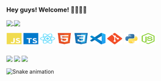 ### Hey guys! Welcome! 👩🏻🖐🏻
<a href="https://github.com/francienevaz/github-readme-stats">
  <img align="center" src="https://github-readme-stats.vercel.app/api?username=francienevaz&show_icons=true&theme=dracula&include_all_commits=true&count_private=true" />
</a>
<a href="https://github.com/francienevaz/convoychat">
  <img align="center" src="https://github-readme-stats.vercel.app/api/top-langs/?username=francienevaz&layout=compact&langs_count=7&theme=dracula" />
</a>
  
<div style="display: inline_block"><br>
  <img align="center" alt="Fran-Js" height="30" width="40" src="https://raw.githubusercontent.com/devicons/devicon/master/icons/javascript/javascript-plain.svg">
  <img align="center" alt="Fran-Ts" height="30" width="40" src="https://raw.githubusercontent.com/devicons/devicon/master/icons/typescript/typescript-plain.svg">
  <img align="center" alt="Fran-React" height="30" width="40" src="https://raw.githubusercontent.com/devicons/devicon/master/icons/react/react-original.svg">
  <img align="center" alt="Fran-HTML" height="30" width="40" src="https://raw.githubusercontent.com/devicons/devicon/master/icons/html5/html5-original.svg">
  <img align="center" alt="Fran-CSS" height="30" width="40" src="https://raw.githubusercontent.com/devicons/devicon/master/icons/css3/css3-original.svg">
  <img align="center" alt="Fran-CSS" height="30" width="40" src="https://raw.githubusercontent.com/devicons/devicon/master/icons/vscode/vscode-original.svg">
  <img align="center" alt="Fran-VScode" height="30" width="40" src="https://raw.githubusercontent.com/devicons/devicon/master/icons/git/git-original.svg">
  <img align="center" alt="Fran-Python" height="30" width="40" src="https://raw.githubusercontent.com/devicons/devicon/master/icons/python/python-original.svg">
  <img align="center" alt="Fran-NodeJS" height="30" width="40" src="https://raw.githubusercontent.com/devicons/devicon/master/icons/nodejs/nodejs-original.svg">
  
 
  </div>
  
  ##
 
<div> 
  
  <a href="https://www.linkedin.com/in/francienevaz/" target="_blank"><img src="https://img.shields.io/badge/-LinkedIn-%230077B5?style=for-the-badge&logo=linkedin&logoColor=white" target="_blank"></a> 
  <a href="https://www.instagram.com/franciene_vaz/" target="_blank"><img src="https://img.shields.io/badge/-Instagram-%23E4405F?style=for-the-badge&logo=instagram&logoColor=white" target="_blank"></a>
  <a href = "mailto:contatofran.vfraga@gmail.com"><img src="https://img.shields.io/badge/-Gmail-%23333?style=for-the-badge&logo=gmail&logoColor=white" target="_blank"></a>

  ![Snake animation](https://github.com/francienevaz/francienevaz/blob/output/github-contribution-grid-snake.svg)
 
</div>

